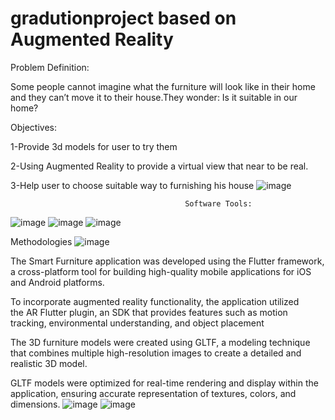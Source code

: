 # gradutionproject based on Augmented Reality


Problem Definition:

Some people cannot imagine what the furniture will look like in their home and they can’t move it to their house.They wonder: Is it suitable in our home?

Objectives:

1-Provide 3d models for user to try them

2-Using Augmented Reality to provide 
    a virtual view that near to be real.

3-Help user to choose suitable way to
    furnishing his house
![image](https://github.com/Zead-Fekry/SmartFurniture/assets/77162607/c221492e-bce9-4132-85d6-c473ef566943)

                                           Software Tools:

![image](https://github.com/Zead-Fekry/SmartFurniture/assets/77162607/0c7edee4-6232-4d48-bf10-fd57373f610f)
![image](https://github.com/Zead-Fekry/SmartFurniture/assets/77162607/054b0d1e-9fac-456f-9e94-3634c925ac15)
![image](https://github.com/Zead-Fekry/SmartFurniture/assets/77162607/78ac5771-e3a7-4cd6-8b4d-866342da0022)

Methodologies
![image](https://github.com/Zead-Fekry/SmartFurniture/assets/77162607/89d3eb2c-49c3-49b6-a1f6-e88960f08172)

The Smart Furniture application was developed using the Flutter framework, a cross-platform tool for building high-quality mobile applications for iOS and Android platforms.

To incorporate augmented reality functionality, the application utilized the AR Flutter plugin, an SDK that provides features such as motion tracking, environmental understanding, and object placement

The 3D furniture models were created using GLTF, a modeling technique that combines multiple high-resolution images to create a detailed and realistic 3D model.

GLTF models were optimized for real-time rendering and display within the application, ensuring accurate representation of textures, colors, and dimensions.
![image](https://github.com/Zead-Fekry/SmartFurniture/assets/77162607/c816ef3c-24ad-4c78-81be-c8f76f8d32d3)
![image](https://github.com/Zead-Fekry/SmartFurniture/assets/77162607/a31d3520-3522-45df-bdd3-2650d6735780)







        



